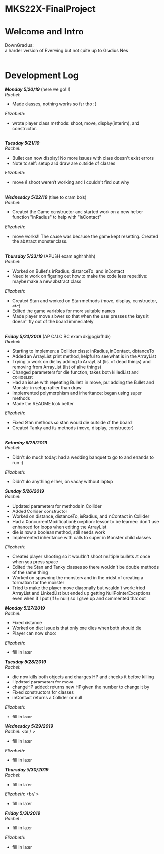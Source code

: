 # MKS22X-FinalProject
# Welcome and Intro
DownGradius: <br /> a harder version of Everwing but not quite up to Gradius Nes <br /> <br />

# Development Log

***Monday 5/20/19*** (here we go!!!) <br />
*Rachel*: <br />
* Made classes, nothing works so far tho :( <br />

*Elizabeth*: <br />
* wrote player class methods: shoot, move, display(interim), and constructor. <br /> <br />

***Tuesday 5/21/19***  <br />
*Rachel*: <br />
* Bullet can now display! No more issues with class doesn't exist errors <br />
* Note to self: setup and draw are outside of classes <br />

*Elizabeth*: <br />
* move & shoot weren't working and I couldn't find out why <br /> <br />

***Wednesday 5/22/19*** (time to cram bois) <br />
*Rachel*: <br />
* Created the Game constructor and started work on a new helper function "inRadius" to help with "inContact" <br />

*Elizabeth*: <br />
* move works!! The cause was because the game kept resetting. Created the abstract monster class. <br /> <br />

***Thursday 5/23/19*** (APUSH exam aghhhhhh) <br />
*Rachel*: <br />
* Worked on Bullet's inRadius, distanceTo, and inContact <br />
* Need to work on figuring out how to make the code less repetitive: <br /> maybe make a new abstract class

*Elizabeth*: <br />
* Created Stan and worked on Stan methods (move, display, constructor, etc) <br />
* Edited the game variables for more suitable names <br />
* Made player move slower so that when the user presses the keys it doesn't fly out of the board immediately <br /> <br />

***Friday 5/24/2019*** (AP CALC BC exam dkjgogiafhdk) <br />
*Rachel*: <br />
* Starting to implement a Collider class: inRadius, inContact, distanceTo <br />
* Added an ArrayList print method, helpful to see what is in the ArrayList<Collidable>
* Trying to work on die by adding to ArrayList<Killable> (list of dead things) and removing from ArrayList<Collidable> (list of alive things)<br />
* Changed parameters for die function, takes both killedList and collideList<br/>
* Had an issue with repeating Bullets in move, put adding the Bullet and Monster in setup rather than draw <br />
* Implemented polymorphism and inheritance: began using super methods <br />
* Made the README look better<br />

*Elizabeth*: <br />
* Fixed Stan methods so stan would die outside of the board <br />
* Created Tanky and its methods (move, display, constructor)<br /> <br />

***Saturday 5/25/2019***<br />
*Rachel*:<br />
* Didn't do much today: had a wedding banquet to go to and errands to run :(<br />

*Elizabeth*:<br />
* Didn't do anything either, on vacay without laptop

***Sunday 5/26/2019***<br />
*Rachel*:<br />
* Updated parameters for methods in Collider
* Added Collider constructor
* Worked on distance, distanceTo, inRadius, and inContact in Collider
* Had a ConcurrentModificationException: lesson to be learned: don't use enhanced for loops when editing the ArrayList
* die is now a boolean method, still needs work
* Implemented inheritance with calls to super in Monster child classes <br />

*Elizabeth*:<br />
* Created player shooting so it wouldn't shoot multiple bullets at once when you press space
* Edited the Stan and Tanky classes so there wouldn't be double methods of the same thing
* Worked on spawning the monsters and in the midst of creating a formation for the monster
* Tried to make the player move diagonally but wouldn't work: tried ArrayList and LinkedList but ended up getting NullPointerExceptions even when if I put (if != null) so I gave up and commented that out

***Monday 5/27/2019***<br />
*Rachel*: <br />
* Fixed distance
* Worked on die: issue is that only one dies when both should die
* Player can now shoot

*Elizabeth*: <br />
* fill in later

***Tuesday 5/28/2019*** <br />
*Rachel*: <br />
* die now kills both objects and changes HP and checks it before killing
* Updated parameters for move
* changeHP added: returns new HP given the number to change it by
* Fixed constructors for classes
* inContact returns a Collider or null

*Elizabeth*: <br />
* fill in later

***Wednesday 5/29/2019*** <br />
*Rachel*: <br / >
* fill in later

*Elizabeth*: <br />
* fill in later

***Thursday 5/30/2019*** <br />
*Rachel*: <br />
* fill in later

*Elizabeth*: <br/ >
* fill in later

***Friday 5/31/2019*** <br />
*Rachel* : <br />
* fill in later

*Elizabeth*: <br />
* fill in later
